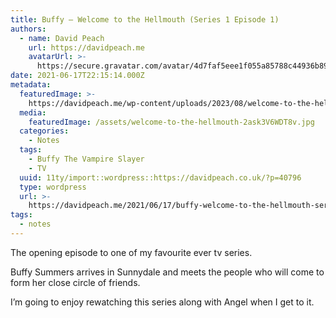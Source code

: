 ```yaml
---
title: Buffy — Welcome to the Hellmouth (Series 1 Episode 1)
authors:
  - name: David Peach
    url: https://davidpeach.me
    avatarUrl: >-
      https://secure.gravatar.com/avatar/4d7faf5eee1f055a85788c44936b8995eaab6dfb004e7854ec747ccb272e91ee?s=96&d=mm&r=g
date: 2021-06-17T22:15:14.000Z
metadata:
  featuredImage: >-
    https://davidpeach.me/wp-content/uploads/2023/08/welcome-to-the-hellmouth.jpg
  media:
    featuredImage: /assets/welcome-to-the-hellmouth-2ask3V6WDT8v.jpg
  categories:
    - Notes
  tags:
    - Buffy The Vampire Slayer
    - TV
  uuid: 11ty/import::wordpress::https://davidpeach.co.uk/?p=40796
  type: wordpress
  url: >-
    https://davidpeach.me/2021/06/17/buffy-welcome-to-the-hellmouth-series-1-episode-1/
tags:
  - notes
---
```

The opening episode to one of my favourite ever tv series.

Buffy Summers arrives in Sunnydale and meets the people who will come to form her close circle of friends.

I’m going to enjoy rewatching this series along with Angel when I get to it.